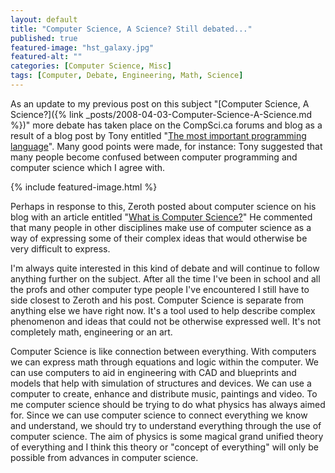 ```yaml
---
layout: default
title: "Computer Science, A Science? Still debated..."
published: true
featured-image: "hst_galaxy.jpg"
featured-alt: ""
categories: [Computer Science, Misc]
tags: [Computer, Debate, Engineering, Math, Science]
---
```

As an update to my previous post on this subject "[Computer Science, A Science?]({% link _posts/2008-04-03-Computer-Science-A-Science.md %})"
more debate has taken place on the CompSci.ca forums and blog as a result of a
blog post by Tony entitled "[The most important programming language](http://compsci.ca/blog/the-most-important-programming-language/)".
Many good points were made, for instance: Tony suggested that many people become
confused between computer programming and computer science which I agree with.

{% include featured-image.html %}

Perhaps in response to this, Zeroth posted about computer science on his blog
with an article entitled "[What is Computer Science?](http://oddco.ca/zeroth/zblog/2008/08/26/what-is-computer-science/)" He commented that many
people in other disciplines make use of computer science as a way of expressing
some of their complex ideas that would otherwise be very difficult to express.

I'm always quite interested in this kind of debate and will continue to follow
anything further on the subject. After all the time I've been in school and all
the profs and other computer type people I've encountered I still have to side
closest to Zeroth and his post. Computer Science is separate from anything else
we have right now. It's a tool used to help describe complex phenomenon and
ideas that could not be otherwise expressed well. It's not completely math,
engineering or an art.

Computer Science is like connection between everything. With computers we can
express math through equations and logic within the computer. We can use
computers to aid in engineering with CAD and blueprints and models that help
with simulation of structures and devices. We can use a computer to create,
enhance and distribute music, paintings and video. To me computer science should
be trying to do what physics has always aimed for. Since we can use computer
science to connect everything we know and understand, we should try to
understand everything through the use of computer science. The aim of physics is
some magical grand unified theory of everything and I think this theory or
"concept of everything" will only be possible from advances in computer science.
